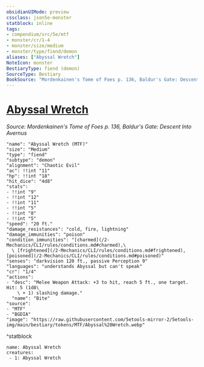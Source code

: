 ```yaml
---
obsidianUIMode: preview
cssclass: json5e-monster
statblock: inline
tags:
- compendium/src/5e/mtf
- monster/cr/1-4
- monster/size/medium
- monster/type/fiend/demon
aliases: ["Abyssal Wretch"]
NoteIcon: monster
BestiaryType: fiend (demon)
SourceType: Bestiary
BookSource: "Mordenkainen's Tome of Foes p. 136, Baldur's Gate: Descent Into Avernus"
---
```

# [Abyssal Wretch](2-Mechanics/CLI/bestiary/fiend/abyssal-wretch-mtf.md)
*Source: Mordenkainen's Tome of Foes p. 136, Baldur's Gate: Descent Into Avernus*  

```statblock
"name": "Abyssal Wretch (MTF)"
"size": "Medium"
"type": "fiend"
"subtype": "demon"
"alignment": "Chaotic Evil"
"ac": !!int "11"
"hp": !!int "18"
"hit_dice": "4d8"
"stats":
- !!int "9"
- !!int "12"
- !!int "11"
- !!int "5"
- !!int "8"
- !!int "5"
"speed": "20 ft."
"damage_resistances": "cold, fire, lightning"
"damage_immunities": "poison"
"condition_immunities": "[charmed](/2-Mechanics/CLI/rules/conditions.md#charmed),\
  \ [frightened](/2-Mechanics/CLI/rules/conditions.md#frightened), [poisoned](/2-Mechanics/CLI/rules/conditions.md#poisoned)"
"senses": "darkvision 120 ft., passive Perception 9"
"languages": "understands Abyssal but can't speak"
"cr": "1/4"
"actions":
- "desc": "Melee Weapon Attack: +3 to hit, reach 5 ft., one target. Hit: 5 (1d8\
    \ + 1) slashing damage."
  "name": "Bite"
"source":
- "MTF"
- "BGDIA"
"image": "https://raw.githubusercontent.com/5etools-mirror-2/5etools-img/main/bestiary/tokens/MTF/Abyssal%20Wretch.webp"
```
^statblock

```encounter-table
name: Abyssal Wretch
creatures:
 - 1: Abyssal Wretch
```